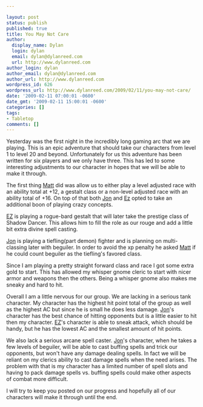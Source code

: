 ```yaml
---

layout: post
status: publish
published: true
title: You May Not Care
author:
  display_name: Dylan
  login: dylan
  email: dylan@dylanreed.com
  url: http://www.dylanreed.com
author_login: dylan
author_email: dylan@dylanreed.com
author_url: http://www.dylanreed.com
wordpress_id: 626
wordpress_url: http://www.dylanreed.com/2009/02/11/you-may-not-care/
date: '2009-02-11 07:00:01 -0600'
date_gmt: '2009-02-11 15:00:01 -0600'
categories: []
tags:
- Tabletop
comments: []
---
```


Yesterday was the first night in the incredibly long gaming arc that we are playing. This is an epic adventure that should take our characters from level 1 to level 20 and beyond. Unfortunately for us this adventure has been written for six players and we only have three. This has led to some interesting adjustments to our character in hopes that we will be able to make it through.

The first thing [Matt][1] did was allow us to either play a level adjusted race with an ability total at +12, a gestalt class or a non-level adjusted race with an ability total of +16. On top of that both [Jon][2] and [Ez][3] opted to take an additional boon of playing crazy concepts.

   [1]: http://elburrovolador.com/
   [2]: http://blogs.myspace.com/index.cfm?fuseaction=blog.ListAll&friendID=306504962
   [3]: http://profile.myspace.com/index.cfm?fuseaction=user.viewProfile&friendID=430704381

[EZ][4] is playing a rogue-bard gestalt that will later take the prestige class of Shadow Dancer. This allows him to fill the role as our rouge and add a little bit extra divine spell casting.

   [4]: http://profile.myspace.com/index.cfm?fuseaction=user.viewProfile&friendID=430704381

[Jon][5] is playing a tiefling(part demon) fighter and is planning on multi-classing later with beguiler. In order to avoid the xp penalty he asked [Matt][6] if he could count beguiler as the tiefling's favored class.

   [5]: http://blogs.myspace.com/index.cfm?fuseaction=blog.ListAll&friendID=306504962
   [6]: http://elburrovolador.com/

Since I am playing a pretty straight forward class and race I got some extra gold to start. This has allowed my whisper gnome cleric to start with nicer armor and weapons then the others. Being a whisper gnome also makes me sneaky and hard to hit.

Overall I am a little nervous for our group. We are lacking in a serious tank character. My character has the highest hit point total of the group as well as the highest AC but since he is small he does less damage. [Jon][7]'s character has the best chance of hitting opponents but is a little easier to hit then my character. [EZ][8]'s character is able to sneak attack, which should be handy, but he has the lowest AC and the smallest amount of hit points.

   [7]: http://blogs.myspace.com/index.cfm?fuseaction=blog.ListAll&friendID=306504962
   [8]: http://profile.myspace.com/index.cfm?fuseaction=user.viewProfile&friendID=430704381

We also lack a serious arcane spell caster. [Jon][9]'s character, when he takes a few levels of beguiler, will be able to cast buffing spells and trick our opponents, but won't have any damage dealing spells. In fact we will be reliant on my clerics ability to cast damage spells when the need arises. The problem with that is my character has a limited number of spell slots and having to pack damage spells vs. buffing spells could make other aspects of combat more difficult.

   [9]: http://blogs.myspace.com/index.cfm?fuseaction=blog.ListAll&friendID=306504962

I will try to keep you posted on our progress and hopefully all of our characters will make it through until the end.

